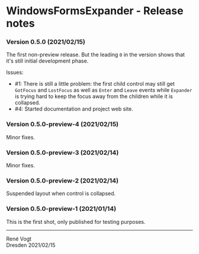 # WindowsFormsExpander - Release notes

### Version 0.5.0 (2021/02/15)

The first non-preview release. But the leading `0` in the version shows
that it's still initial development phase.  

Issues:  
- #1: There is still a little problem: the first child control may still
get `GotFocus` and `LostFocus` as well as `Enter` and `Leave` events while
`Expander` is trying hard to keep the focus away from the children while it
is collapsed.
- #4: Started documentation and project web site.


### Version 0.5.0-preview-4 (2021/02/15)

Minor fixes.

### Version 0.5.0-preview-3 (2021/02/14)

Minor fixes.

### Version 0.5.0-preview-2 (2021/02/14)

Suspended layout when control is collapsed.

### Version 0.5.0-preview-1 (2021/01/14)

This is the first shot, only published for testing purposes.

---
Ren&eacute; Vogt  
Dresden 2021/02/15